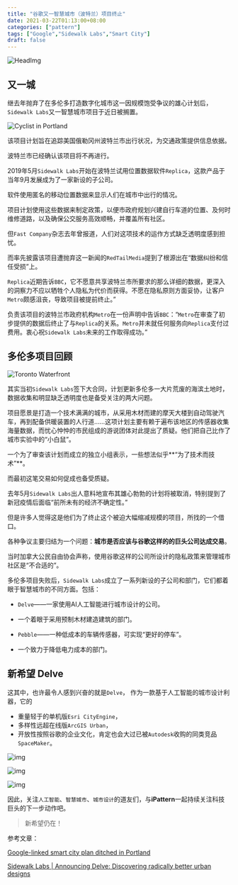 ```yaml
---
title: "谷歌又一智慧城市（波特兰）项目终止"
date: 2021-03-22T01:13:00+08:00
categories: ["pattern"]
tags: ["Google","Sidewalk Labs","Smart City"]
draft: false
---
```


![HeadImg](/images/posts/2021-03-delve-head.jpg)

## 又一城
继去年抛弃了在多伦多打造数字化城市这一因规模饱受争议的雄心计划后，`Sidewalk Labs`又一智慧城市项目于近日被搁置。

![Cyclist in Portland](/images/posts/2021-03-delve-portland-cyclist.jpg)

该项目计划旨在追踪美国俄勒冈州波特兰市出行状况，为交通政策提供信息依据。

波特兰市已经确认该项目将不再进行。

2019年5月`Sidewalk Labs`开始在波特兰试用位置数据软件`Replica`，这款产品于当年9月发展成为了一家新设的子公司。

软件使用匿名的移动位置数据来显示人们在城市中出行的情况。

项目计划使用这些数据来制定政策，以便市政府规划兴建自行车道的位置、及何时维修道路，以及确保公交服务高效顺畅，并覆盖所有社区。

但`Fast Company`杂志去年曾报道，人们对这项技术的运作方式缺乏透明度感到担忧。

而率先披露该项目遭抛弃这一新闻的`RedTailMedia`提到了根源出在“数据纠纷和信任受损”上。

`Replica`近期告诉`BBC`，它不愿意共享波特兰市所要求的那么详细的数据，更深入的洞察力不应以牺牲个人隐私为代价而获得。不愿在隐私原则方面妥协，让客户`Metro`颇感沮丧，导致项目被提前终止。”

负责该项目的波特兰市政府机构`Metro`在一份声明中告诉`BBC`：“`Metro`在审查了初步提供的数据后终止了与`Replica`的关系。`Metro`并未就任何服务向`Replica`支付过费用。衷心祝`Sidewalk Labs`未来的工作取得成功。”

## 多伦多项目回顾

![Toronto Waterfront](/images/posts/2021-03-delve-keatingchannel.jpg)

其实当初`Sidewalk Labs`签下大合同，计划更新多伦多一大片荒废的海滨土地时，数据收集和明显缺乏透明度也是备受关注的两大问题。

项目愿景是打造一个技术满满的城市，从采用木材而建的摩天大楼到自动驾驶汽车，再到配备供暖装置的人行道……这项计划主要有赖于遍布该地区的传感器收集海量数据，而忧心忡忡的市民组成的游说团体对此提出了质疑。他们把自己比作了城市实验中的“小白鼠”。

一个为了审查该计划而成立的独立小组表示，一些想法似乎**“为了技术而技术”**。

而最初这笔交易如何促成也备受质疑。

去年5月`Sidewalk Labs`出人意料地宣布其雄心勃勃的计划将被取消，特别提到了新冠疫情后面临“前所未有的经济不确定性。”

但是许多人觉得这是他们为了终止这个被迫大幅缩减规模的项目，所找的一个借口。

各种争议主要归结为一个问题：**城市是否应该与谷歌这样的的巨头公司达成交易**。

当时加拿大公民自由协会声称，使用谷歌这样的公司所设计的隐私政策来管理城市社区是“不合适的”。

多伦多项目失败后，`Sidewalk Labs`成立了一系列新设的子公司和部门，它们都着眼于智慧城市的不同方面。包括：

- `Delve`——一家使用AI人工智能进行城市设计的公司。

- 一个着眼于采用预制木材建造建筑的部门。

- `Pebble`——一种低成本的车辆传感器，可实现“更好的停车”。

- 一个致力于降低电力成本的部门。

## 新希望 Delve
这其中，也许最令人感到兴奋的就是`Delve`，
作为一款基于人工智能的城市设计利器，它的
- 重量轻于的单机版`Esri CityEngine`，
- 多样性远超在线版`ArcGIS Urban`，
- 开放性按照谷歌的企业文化，肯定也会大过已被`Autodesk`收购的同类竞品`SpaceMaker`。



![img](/images/posts/2021-03-delve-gif.gif)

![img](/images/posts/2021-03-delve-generate.png)

![img](/images/posts/2021-03-delve-details.png)


因此，关注`人工智能`、`智慧城市`、`城市设计`的道友们，与**iPattern**一起持续关注科技巨头的下一步动作吧。



> 新希望仍在！




参考文章：

[Google-linked smart city plan ditched in Portland](https://www.bbc.com/news/technology-56168306)

[Sidewalk Labs | Announcing Delve: Discovering radically better urban designs](https://www.sidewalklabs.com/blog/announcing-delve-discovering-radically-better-urban-designs/)